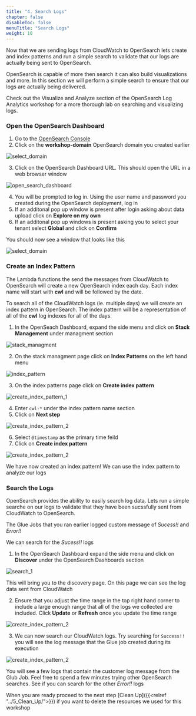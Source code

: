```yaml
---
title: "4. Search Logs"
chapter: false
disableToc: false
menuTitle: "Search Logs"
weight: 10
---
```


Now that we are sending logs from CloudWatch to OpenSearch lets create and index patterns and run a simple search to validate that our logs are actually being sent to OpenSearch. 

OpenSearch is capable of more then search it can also build visualizations and more. In this section we will perform a simple search to ensure that our logs are actually being delivered. 

Check out the Visualize and Analyze section of the OpenSearch Log Analytics workshop for a more thorough lab on searching and visualizing logs.

### Open the OpenSearch Dashboard

1. Go to the [OpenSearch Console](https://console.aws.amazon.com/esv3/home)
2. Click on the **workshop-domain** OpenSearch domain you created earlier

![select_domain](/images/open-search-log-analytics/IAM_1.PNG)

3. Click on the OpenSearch Dashboard URL. This should open the URL in a web browser window

![open_search_dashboard](/images/open-search-log-analytics/IAM_4.PNG)

4. You will be prompted to log in. Using the user name and password you created during the OpenSearch deployment, log in 
5. If an additonal pop up window is present after login asking about data upload click on **Explore on my own**
6. If an additonal pop up windows is present asking you to select your tenant select **Global** and click on **Confirm**

You should now see a window that looks like this

![select_domain](/images/open-search-log-analytics/os_1.PNG)

### Create an Index Pattern

The Lambda functions the send the messages from CloudWatch to OpenSearch will create a new OpenSearch index each day. Each index name will start with **cwl** and will be followed by the date. 

To search all of the CloudWatch logs (ie. multiple days) we will create an index pattern in OpenSearch. The index pattern will be a representation of all of the **cwl** log indexes for all of the days.

1. In the OpenSeach Dashboard, expand the side menu and click on **Stack Management** under managment section

![stack_managment](/images/open-search-log-analytics/va_1.PNG)

2. On the stack managment page click on **Index Patterns** on the left hand menu

![index_pattern](/images/open-search-log-analytics/va_2.PNG)

3. On the index patterns page click on **Create index pattern**

![create_index_pattern_1](/images/open-search-log-analytics/va_3.PNG)

4. Enter ```cwl-*``` under the index pattern name section
5. Click on **Next step**

![create_index_pattern_2](/images/collect-log-cloud-watch/OS_1.PNG)

6. Select ```@timestamp``` as the primary time feild
7. Click on **Create index pattern**

![create_index_pattern_2](/images/collect-log-cloud-watch/OS_2.PNG)

We have now created an index pattern! We can use the index pattern to analyze our logs

### Search the Logs

OpenSearch provides the ability to easily search log data. Lets run a simple searche on our logs to validate that they have been sucssfully sent from CloudWatch to OpenSearch.

The Glue Jobs that you ran earlier logged custom message of *Sucess!!* and *Error!!*

We can search for the *Sucess!!* logs 

1. In the OpenSearch Dashboard expand the side menu and click on **Discover** under the OpenSearch Dashboards section

![search_1](/images/open-search-log-analytics/search_1.PNG)

This will bring you to the discovery page. On this page we can see the log data sent from CloudWatch

2. Ensure that you adjust the time range in the top right hand corner to include a large enough range that all of the logs we collected are included. Click **Update** or **Refresh** once you update the time range

![create_index_pattern_2](/images/collect-log-cloud-watch/OS_3.PNG)

3. We can now search our CloudWatch logs. Try searching for ```Success!!``` you will see the log message that the Glue job created during its execution 

![create_index_pattern_2](/images/collect-log-cloud-watch/OS_4.PNG)

You will see a few logs that contain the customer log message from the Glub Job. Feel free to spend a few minutes trying other OpenSearch searches. See if you can search for the other *Error!!* logs

When you are ready proceed to the next step [Clean Up]({{<relref "../5_Clean_Up/">}}) if you want to delete the resources we used for this workshop
